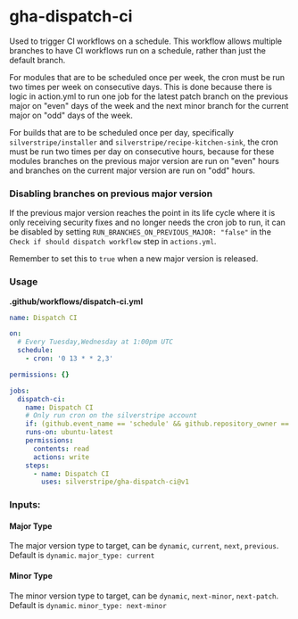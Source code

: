 # gha-dispatch-ci

Used to trigger CI workflows on a schedule. This workflow allows multiple branches to have CI workflows run on a schedule, rather than just the default branch.

For modules that are to be scheduled once per week, the cron must be run two times per week on consecutive days. This is done because there is logic in action.yml to run one job for the latest patch branch on the previous major on "even" days of the week and the next minor branch for the current major on "odd" days of the week.

For builds that are to be scheduled once per day, specifically `silverstripe/installer` and `silverstripe/recipe-kitchen-sink`, the cron must be run two times per day on consecutive hours, because for these modules branches on the previous major version are run on "even" hours and branches on the current major version are run on "odd" hours.

### Disabling branches on previous major version

If the previous major version reaches the point in its life cycle where it is only receiving security fixes and no longer needs the cron job to run, it can be disabled by setting `RUN_BRANCHES_ON_PREVIOUS_MAJOR: "false"` in the `Check if should dispatch workflow` step in `actions.yml`.

Remember to set this to `true` when a new major version is released.

### Usage

**.github/workflows/dispatch-ci.yml**
```yml
name: Dispatch CI

on:
  # Every Tuesday,Wednesday at 1:00pm UTC
  schedule:
    - cron: '0 13 * * 2,3'

permissions: {}

jobs:
  dispatch-ci:
    name: Dispatch CI
    # Only run cron on the silverstripe account
    if: (github.event_name == 'schedule' && github.repository_owner == 'silverstripe') || (github.event_name != 'schedule')
    runs-on: ubuntu-latest
    permissions:
      contents: read
      actions: write
    steps:
      - name: Dispatch CI
        uses: silverstripe/gha-dispatch-ci@v1
```

### Inputs:

#### Major Type
The major version type to target, can be `dynamic`, `current`, `next`, `previous`. Default is `dynamic`.
`major_type: current`

#### Minor Type
The minor version type to target, can be `dynamic`, `next-minor`, `next-patch`. Default is `dynamic`.
`minor_type: next-minor`
